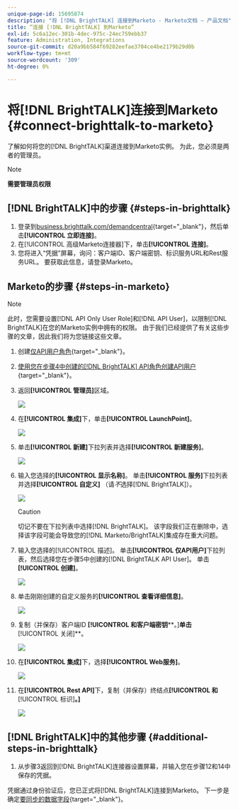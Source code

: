 ```yaml
---
unique-page-id: 15695874
description: "将 [!DNL BrightTALK] 连接到Marketo - Marketo文档 — 产品文档"
title: “连接 [!DNL BrightTALK] 到Marketo”
exl-id: 5c6a12ec-301b-4dec-975c-24ec759ebb37
feature: Administration, Integrations
source-git-commit: d20a9bb584f69282eefae3704ce4be2179b29d0b
workflow-type: tm+mt
source-wordcount: '309'
ht-degree: 0%

---
```


# 将[!DNL BrightTALK]连接到Marketo {#connect-brighttalk-to-marketo}

了解如何将您的[!DNL BrightTALK]渠道连接到Marketo实例。 为此，您必须是两者的管理员。

>[!NOTE]
>
>**需要管理员权限**

## [!DNL BrightTALK]中的步骤 {#steps-in-brighttalk}

1. 登录到[business.brighttalk.com/demandcentral](https://business.brighttalk.com/demandcentral/login){target="_blank"}，然后单击&#x200B;**[!UICONTROL 立即连接]**。
1. 在[!UICONTROL 高级Marketo连接器]下，单击&#x200B;**[!UICONTROL 连接]**。
1. 您将进入“凭据”屏幕，询问：客户端ID、客户端密钥、标识服务URL和Rest服务URL。 要获取此信息，请登录Marketo。

## Marketo的步骤 {#steps-in-marketo}

>[!NOTE]
>
>此时，您需要设置[!DNL API Only User Role]和[!DNL API User]，以限制[!DNL BrightTALK]在您的Marketo实例中拥有的权限。 由于我们已经提供了有关这些步骤的文章，因此我们将为您链接这些文章。

1. 创建[仅API用户角色](/help/marketo/product-docs/administration/users-and-roles/create-an-api-only-user-role.md){target="_blank"}。

1. [使用您在步骤4中创建的[!DNL BrightTALK] API角色创建API用户](/help/marketo/product-docs/administration/users-and-roles/create-an-api-only-user.md){target="_blank"}。

1. 返回&#x200B;**[!UICONTROL 管理员]**&#x200B;区域。

   ![](assets/connect-brighttalk-to-marketo-1.png)

1. 在&#x200B;**[!UICONTROL 集成]**&#x200B;下，单击&#x200B;**[!UICONTROL LaunchPoint]**。

   ![](assets/connect-brighttalk-to-marketo-2.png)

1. 单击&#x200B;**[!UICONTROL 新建]**&#x200B;下拉列表并选择&#x200B;**[!UICONTROL 新建服务]**。

   ![](assets/connect-brighttalk-to-marketo-3.png)

1. 输入您选择的&#x200B;**[!UICONTROL 显示名称]**。 单击&#x200B;**[!UICONTROL 服务]**&#x200B;下拉列表并选择&#x200B;**[!UICONTROL 自定义]** （请&#x200B;_不_&#x200B;选择[!DNL BrightTALK]）。

   ![](assets/connect-brighttalk-to-marketo-4.png)

   >[!CAUTION]
   >
   >切记不要在下拉列表中选择[!DNL BrightTALK]。 该字段我们正在删除中，选择该字段可能会导致您的[!DNL Marketo/BrightTALK]集成存在重大问题。

1. 输入您选择的[!UICONTROL 描述]。 单击&#x200B;**[!UICONTROL 仅API用户]**&#x200B;下拉列表，然后选择您在步骤5中创建的[!DNL BrightTALK API User]。 单击&#x200B;**[!UICONTROL 创建]**。

   ![](assets/connect-brighttalk-to-marketo-5.png)

1. 单击刚刚创建的自定义服务的&#x200B;**[!UICONTROL 查看详细信息]**。

   ![](assets/connect-brighttalk-to-marketo-6.png)

1. 复制（并保存）客户端ID **[!UICONTROL 和客户端密钥****。]**&#x200B;单击&#x200B;**[!UICONTROL 关闭]**。

   ![](assets/connect-brighttalk-to-marketo-7.png)

1. 在&#x200B;**[!UICONTROL 集成]**&#x200B;下，选择&#x200B;**[!UICONTROL Web服务]**。

   ![](assets/connect-brighttalk-to-marketo-8.png)

1. 在&#x200B;**[!UICONTROL Rest API]**&#x200B;下，复制（并保存）终结点&#x200B;**[!UICONTROL 和**[!UICONTROL &#x200B;标识&#x200B;]**。]**

   ![](assets/connect-brighttalk-to-marketo-9.png)

## [!DNL BrightTALK]中的其他步骤 {#additional-steps-in-brighttalk}

1. 从步骤3返回到[!DNL BrightTALK]连接器设置屏幕，并输入您在步骤12和14中保存的凭据。

凭据通过身份验证后，您已正式将[!DNL BrightTALK]连接到Marketo。 下一步是确定[要同步的数据字段](https://support.brighttalk.com/hc/en-us/articles/115005131274-BrightTALK-Connector-for-Marketo-Choose-the-Fields-to-Sync){target="_blank"}。
